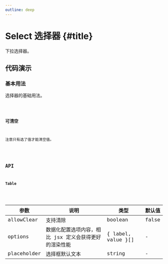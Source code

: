 ```yaml
---
outline: deep
---
```


# Select 选择器 {#title}

下拉选择器。

## 代码演示

<script lang="ts" setup>
import baseComponent from './select/Base.tsx'
import baseCode from './select/Base.tsx?raw'
import allowClearComponent from './select/AllowClear.tsx'
import allowClearCode from './select/AllowClear.tsx?raw '
</script>

### 基本用法

选择器的基础用法。

<Code :component="baseComponent" :code="baseCode" />

### 可清空

注意只有选了值才能清空值。

<Code :component="allowClearComponent" :code="allowClearCode" />

## API

### Table

<div class="vp-table">

| 参数      | 说明 | 类型 | 默认值
| ----------- | ----------- | ----------- | ----------- |
| allowClear      | 支持清除		       | boolean | false |
| options   | 数据化配置选项内容，相比 jsx 定义会获得更好的渲染性能        | { label, value }[] | - |
| placeholder   | 选择框默认文本        | string | - |

</div>
